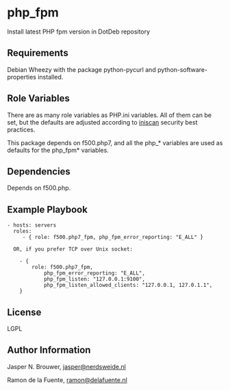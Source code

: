 php_fpm
========

Install latest PHP fpm version in DotDeb repository

Requirements
------------

Debian Wheezy with the package python-pycurl and python-software-properties installed.

Role Variables
--------------

There are as many role variables as PHP.ini variables. All of them can be set, but the defaults
are adjusted according to [iniscan](https://github.com/psecio/iniscan) security best practices.

This package depends on f500.php7, and all the php_* variables are used as defaults for the php_fpm* variables.

Dependencies
------------

Depends on f500.php.

Example Playbook
-------------------------

    - hosts: servers
      roles:
         - { role: f500.php7_fpm, php_fpm_error_reporting: "E_ALL" }

      OR, if you prefer TCP over Unix socket:

        - { 
            role: f500.php7_fpm, 
                php_fpm_error_reporting: "E_ALL",
                php_fpm_listen: "127.0.0.1:9100",
                php_fpm_listen_allowed_clients: "127.0.0.1, 127.0.1.1",
        }

License
-------

LGPL

Author Information
------------------

Jasper N. Brouwer, jasper@nerdsweide.nl

Ramon de la Fuente, ramon@delafuente.nl
